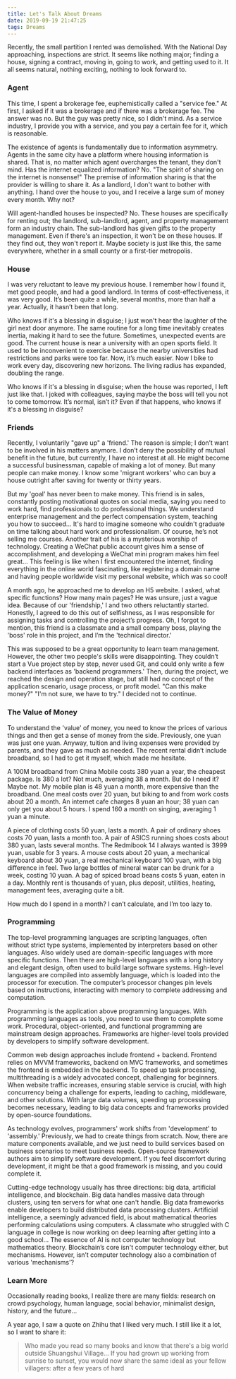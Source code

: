 ```yaml
---
title: Let's Talk About Dreams
date: 2019-09-19 21:47:25
tags: Dreams
---
```


Recently, the small partition I rented was demolished. With the National Day approaching, inspections are strict. It seems like nothing major; finding a house, signing a contract, moving in, going to work, and getting used to it. It all seems natural, nothing exciting, nothing to look forward to.

### Agent

This time, I spent a brokerage fee, euphemistically called a "service fee." At first, I asked if it was a brokerage and if there was a brokerage fee. The answer was no. But the guy was pretty nice, so I didn't mind. As a service industry, I provide you with a service, and you pay a certain fee for it, which is reasonable.

The existence of agents is fundamentally due to information asymmetry. Agents in the same city have a platform where housing information is shared. That is, no matter which agent overcharges the tenant, they don't mind. Has the internet equalized information? No. "The spirit of sharing on the internet is nonsense!" The premise of information sharing is that the provider is willing to share it. As a landlord, I don't want to bother with anything. I hand over the house to you, and I receive a large sum of money every month. Why not?

Will agent-handled houses be inspected? No. These houses are specifically for renting out; the landlord, sub-landlord, agent, and property management form an industry chain. The sub-landlord has given gifts to the property management. Even if there's an inspection, it won't be on these houses. If they find out, they won't report it. Maybe society is just like this, the same everywhere, whether in a small county or a first-tier metropolis.

### House

I was very reluctant to leave my previous house. I remember how I found it, met good people, and had a good landlord. In terms of cost-effectiveness, it was very good. It’s been quite a while, several months, more than half a year. Actually, it hasn’t been that long.

Who knows if it's a blessing in disguise; I just won't hear the laughter of the girl next door anymore. The same routine for a long time inevitably creates inertia, making it hard to see the future. Sometimes, unexpected events are good. The current house is near a university with an open sports field. It used to be inconvenient to exercise because the nearby universities had restrictions and parks were too far. Now, it’s much easier. Now I bike to work every day, discovering new horizons. The living radius has expanded, doubling the range.

Who knows if it's a blessing in disguise; when the house was reported, I left just like that. I joked with colleagues, saying maybe the boss will tell you not to come tomorrow. It’s normal, isn’t it? Even if that happens, who knows if it's a blessing in disguise?

### Friends

Recently, I voluntarily "gave up" a 'friend.' The reason is simple; I don’t want to be involved in his matters anymore. I don’t deny the possibility of mutual benefit in the future, but currently, I have no interest at all. He might become a successful businessman, capable of making a lot of money. But many people can make money. I know some 'migrant workers' who can buy a house outright after saving for twenty or thirty years.

But my 'goal' has never been to make money. This friend is in sales, constantly posting motivational quotes on social media, saying you need to work hard, find professionals to do professional things. We understand enterprise management and the perfect compensation system, teaching you how to succeed... It's hard to imagine someone who couldn't graduate on time talking about hard work and professionalism. Of course, he’s not selling me courses. Another trait of his is a mysterious worship of technology. Creating a WeChat public account gives him a sense of accomplishment, and developing a WeChat mini program makes him feel great... This feeling is like when I first encountered the internet, finding everything in the online world fascinating, like registering a domain name and having people worldwide visit my personal website, which was so cool!

A month ago, he approached me to develop an H5 website. I asked, what specific functions? How many main pages? He was unsure, just a vague idea. Because of our 'friendship,' I and two others reluctantly started. Honestly, I agreed to do this out of selfishness, as I was responsible for assigning tasks and controlling the project’s progress. Oh, I forgot to mention, this friend is a classmate and a small company boss, playing the 'boss' role in this project, and I’m the 'technical director.'

This was supposed to be a great opportunity to learn team management. However, the other two people's skills were disappointing. They couldn’t start a Vue project step by step, never used Git, and could only write a few backend interfaces as 'backend programmers.' Then, during the project, we reached the design and operation stage, but still had no concept of the application scenario, usage process, or profit model. "Can this make money?" "I'm not sure, we have to try." I decided not to continue.

### The Value of Money

To understand the 'value' of money, you need to know the prices of various things and then get a sense of money from the side. Previously, one yuan was just one yuan. Anyway, tuition and living expenses were provided by parents, and they gave as much as needed. The recent rental didn’t include broadband, so I had to get it myself, which made me hesitate.

A 100M broadband from China Mobile costs 380 yuan a year, the cheapest package. Is 380 a lot? Not much, averaging 38 a month. But do I need it? Maybe not. My mobile plan is 48 yuan a month, more expensive than the broadband. One meal costs over 20 yuan, but biking to and from work costs about 20 a month. An internet cafe charges 8 yuan an hour; 38 yuan can only get you about 5 hours. I spend 160 a month on singing, averaging 1 yuan a minute.

A piece of clothing costs 50 yuan, lasts a month. A pair of ordinary shoes costs 70 yuan, lasts a month too. A pair of ASICS running shoes costs about 380 yuan, lasts several months. The Redmibook 14 I always wanted is 3999 yuan, usable for 3 years. A mouse costs about 20 yuan, a mechanical keyboard about 30 yuan, a real mechanical keyboard 100 yuan, with a big difference in feel. Two large bottles of mineral water can be drunk for a week, costing 10 yuan. A bag of spiced broad beans costs 5 yuan, eaten in a day. Monthly rent is thousands of yuan, plus deposit, utilities, heating, management fees, averaging quite a bit.

How much do I spend in a month? I can’t calculate, and I’m too lazy to.

### Programming

The top-level programming languages are scripting languages, often without strict type systems, implemented by interpreters based on other languages. Also widely used are domain-specific languages with more specific functions. Then there are high-level languages with a long history and elegant design, often used to build large software systems. High-level languages are compiled into assembly language, which is loaded into the processor for execution. The computer’s processor changes pin levels based on instructions, interacting with memory to complete addressing and computation.

Programming is the application above programming languages. With programming languages as tools, you need to use them to complete some work. Procedural, object-oriented, and functional programming are mainstream design approaches. Frameworks are higher-level tools provided by developers to simplify software development.

Common web design approaches include frontend + backend. Frontend relies on MVVM frameworks, backend on MVC frameworks, and sometimes the frontend is embedded in the backend. To speed up task processing, multithreading is a widely advocated concept, challenging for beginners. When website traffic increases, ensuring stable service is crucial, with high concurrency being a challenge for experts, leading to caching, middleware, and other solutions. With large data volumes, speeding up processing becomes necessary, leading to big data concepts and frameworks provided by open-source foundations.

As technology evolves, programmers' work shifts from 'development' to 'assembly.' Previously, we had to create things from scratch. Now, there are mature components available, and we just need to build services based on business scenarios to meet business needs. Open-source framework authors aim to simplify software development. If you feel discomfort during development, it might be that a good framework is missing, and you could complete it.

Cutting-edge technology usually has three directions: big data, artificial intelligence, and blockchain. Big data handles massive data through clusters, using ten servers for what one can't handle. Big data frameworks enable developers to build distributed data processing clusters. Artificial intelligence, a seemingly advanced field, is about mathematical theories performing calculations using computers. A classmate who struggled with C language in college is now working on deep learning after getting into a good school... The essence of AI is not computer technology but mathematics theory. Blockchain’s core isn't computer technology either, but mechanisms. However, isn’t computer technology also a combination of various 'mechanisms'?

### Learn More

Occasionally reading books, I realize there are many fields: research on crowd psychology, human language, social behavior, minimalist design, history, and the future...

A year ago, I saw a quote on Zhihu that I liked very much. I still like it a lot, so I want to share it:

> Who made you read so many books and know that there's a big world outside Shuangshui Village... If you had grown up working from sunrise to sunset, you would now share the same ideal as your fellow villagers: after a few years of hard
